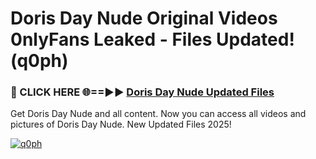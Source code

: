 # Doris Day Nude Original Videos 0nlyFans Leaked - Files Updated! (q0ph)

<h3>🔴 CLICK HERE 🌐==►► <a href="https://tinyurl.com/yrmya6cz" rel="nofollow">Doris Day Nude Updated Files</a></h3>

Get Doris Day Nude and all content. Now you can access all videos and pictures of Doris Day Nude. New Updated Files 2025!

[![q0ph](https://i.imgur.com/FMdXYCs.gif)](https://tinyurl.com/yrmya6cz)
